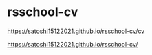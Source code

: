 # rsschool-cv
https://satoshi15122021.github.io/rsschool-cv/cv

https://satoshi15122021.github.io/rsschool-cv/
